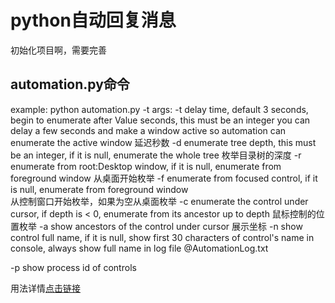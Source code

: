 # python自动回复消息
初始化项目啊，需要完善

## automation.py命令
example:
        python automation.py -t
args:
-t      delay time, default 3 seconds, begin to enumerate after Value seconds, this must be an integer
        you can delay a few seconds and make a window active so automation can enumerate the 
active window
延迟秒数
-d      enumerate tree depth, this must be an integer, if it is null, enumerate the whole tree
枚举目录树的深度
-r      enumerate from root:Desktop window, if it is null, enumerate from foreground window 
从桌面开始枚举
-f      enumerate from focused control, if it is null, enumerate from foreground window      
从控制窗口开始枚举，如果为空从桌面枚举
-c      enumerate the control under cursor, if depth is < 0, enumerate from its ancestor up to depth
鼠标控制的位置枚举
-a      show ancestors of the control under cursor
展示坐标
-n      show control full name, if it is null, show first 30 characters of control's name in 
console,
        always show full name in log file @AutomationLog.txt

-p      show process id of controls


用法详情[点击链接](https://github.com/yinkaisheng/Python-UIAutomation-for-Windows/blob/master/readme_cn.md)

